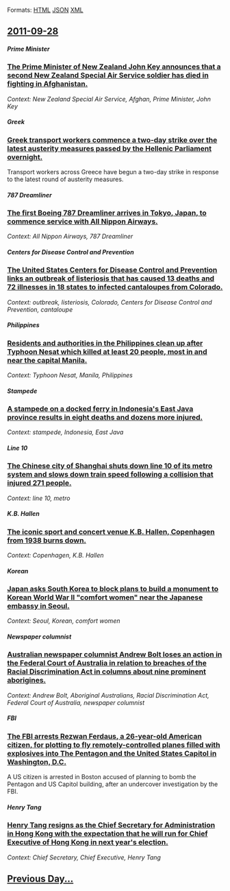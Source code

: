 
Formats: [HTML](2011/09/28/index.html)  [JSON](2011/09/28/index.json)  [XML](2011/09/28/index.xml)  

## [2011-09-28](/news/2011/09/28/index.md)

##### Prime Minister
### [The Prime Minister of New Zealand John Key announces that a second New Zealand Special Air Service soldier has died in fighting in Afghanistan. ](/news/2011/09/28/the-prime-minister-of-new-zealand-john-key-announces-that-a-second-new-zealand-special-air-service-soldier-has-died-in-fighting-in-afghanist.md)
_Context: New Zealand Special Air Service, Afghan, Prime Minister, John Key_

##### Greek
### [Greek transport workers commence a two-day strike over the latest austerity measures passed by the Hellenic Parliament overnight. ](/news/2011/09/28/greek-transport-workers-commence-a-two-day-strike-over-the-latest-austerity-measures-passed-by-the-hellenic-parliament-overnight.md)
Transport workers across Greece have begun a two-day strike in response to the latest round of austerity measures.

##### 787 Dreamliner
### [The first Boeing 787 Dreamliner arrives in Tokyo, Japan, to commence service with All Nippon Airways. ](/news/2011/09/28/the-first-boeing-787-dreamliner-arrives-in-tokyo-japan-to-commence-service-with-all-nippon-airways.md)
_Context: All Nippon Airways, 787 Dreamliner_

##### Centers for Disease Control and Prevention
### [The United States Centers for Disease Control and Prevention links an outbreak of listeriosis that has caused 13 deaths and 72 illnesses in 18 states to infected cantaloupes from Colorado. ](/news/2011/09/28/the-united-states-centers-for-disease-control-and-prevention-links-an-outbreak-of-listeriosis-that-has-caused-13-deaths-and-72-illnesses-in.md)
_Context: outbreak, listeriosis, Colorado, Centers for Disease Control and Prevention, cantaloupe_

##### Philippines
### [Residents and authorities in the Philippines clean up after Typhoon Nesat which killed at least 20 people, most in and near the capital Manila. ](/news/2011/09/28/residents-and-authorities-in-the-philippines-clean-up-after-typhoon-nesat-which-killed-at-least-20-people-most-in-and-near-the-capital-mani.md)
_Context: Typhoon Nesat, Manila, Philippines_

##### Stampede
### [A stampede on a docked ferry in Indonesia's East Java province results in eight deaths and dozens more injured. ](/news/2011/09/28/a-stampede-on-a-docked-ferry-in-indonesia-s-east-java-province-results-in-eight-deaths-and-dozens-more-injured.md)
_Context: stampede, Indonesia, East Java_

##### Line 10
### [The Chinese city of Shanghai shuts down line 10 of its metro system and slows down train speed following a collision that injured 271 people. ](/news/2011/09/28/the-chinese-city-of-shanghai-shuts-down-line-10-of-its-metro-system-and-slows-down-train-speed-following-a-collision-that-injured-271-people.md)
_Context: line 10, metro_

##### K.B. Hallen
### [The iconic sport and concert venue K.B. Hallen, Copenhagen from 1938 burns down. ](/news/2011/09/28/the-iconic-sport-and-concert-venue-k-b-hallen-copenhagen-from-1938-burns-down.md)
_Context: Copenhagen, K.B. Hallen_

##### Korean
### [Japan asks South Korea to block plans to build a monument to Korean World War II "comfort women" near the Japanese embassy in Seoul. ](/news/2011/09/28/japan-asks-south-korea-to-block-plans-to-build-a-monument-to-korean-world-war-ii-comfort-women-near-the-japanese-embassy-in-seoul.md)
_Context: Seoul, Korean, comfort women_

##### Newspaper columnist
### [Australian newspaper columnist Andrew Bolt loses an action in the Federal Court of Australia in relation to breaches of the Racial Discrimination Act in columns about nine prominent aborigines. ](/news/2011/09/28/australian-newspaper-columnist-andrew-bolt-loses-an-action-in-the-federal-court-of-australia-in-relation-to-breaches-of-the-racial-discrimin.md)
_Context: Andrew Bolt, Aboriginal Australians, Racial Discrimination Act, Federal Court of Australia, newspaper columnist_

##### FBI
### [The FBI arrests Rezwan Ferdaus, a 26-year-old American citizen, for plotting to fly remotely-controlled planes filled with explosives into The Pentagon and the United States Capitol in Washington, D.C. ](/news/2011/09/28/the-fbi-arrests-rezwan-ferdaus-a-26-year-old-american-citizen-for-plotting-to-fly-remotely-controlled-planes-filled-with-explosives-into-t.md)
A US citizen is arrested in Boston accused of planning to bomb the Pentagon and US Capitol building, after an undercover investigation by the FBI.

##### Henry Tang
### [Henry Tang resigns as the Chief Secretary for Administration in Hong Kong with the expectation that he will run for Chief Executive of Hong Kong in next year's election. ](/news/2011/09/28/henry-tang-resigns-as-the-chief-secretary-for-administration-in-hong-kong-with-the-expectation-that-he-will-run-for-chief-executive-of-hong.md)
_Context: Chief Secretary, Chief Executive, Henry Tang_

## [Previous Day...](/news/2011/09/27/index.md)

